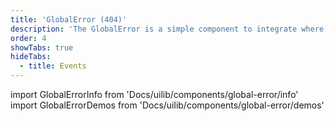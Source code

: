 ```yaml
---
title: 'GlobalError (404)'
description: 'The GlobalError is a simple component to integrate where a 404 or 500 message has to be shown.'
order: 4
showTabs: true
hideTabs:
  - title: Events
---
```


import GlobalErrorInfo from 'Docs/uilib/components/global-error/info'
import GlobalErrorDemos from 'Docs/uilib/components/global-error/demos'

<GlobalErrorInfo />
<GlobalErrorDemos />
